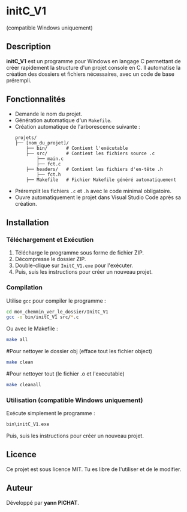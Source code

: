 # initC_V1
(compatible Windows uniquement)


## Description
**initC_V1** est un programme pour Windows en langage C permettant de créer rapidement la structure d'un projet console en C. Il automatise la création des dossiers et fichiers nécessaires, avec un code de base prérempli.

## Fonctionnalités
- Demande le nom du projet.
- Génération automatique d'un `Makefile`.
- Création automatique de l'arborescence suivante :
  ```
  projets/
  ├── [nom_du_projet]/
      ├── bin/       # Contient l'exécutable 
      ├── src/       # Contient les fichiers source .c
          ├── main.c
          ├── fct.c
      ├── headers/   # Contient les fichiers d'en-tête .h
          ├── fct.h
      ├── Makefile   # Fichier Makefile généré automatiquement
  ```
- Préremplit les fichiers `.c` et `.h` avec le code minimal obligatoire.
- Ouvre automatiquement le projet dans Visual Studio Code après sa création.

## Installation
### Téléchargement et Exécution
1. Télécharge le programme sous forme de fichier ZIP.
2. Décompresse le dossier ZIP.
3. Double-clique sur `InitC_V1.exe` pour l'exécuter.
4. Puis, suis les instructions pour créer un nouveau projet.

### Compilation
Utilise `gcc` pour compiler le programme :
```sh
cd mon_chemmin_ver_le_dossier/InitC_V1
gcc -o bin/initC_V1 src/*.c
```
Ou avec le Makefile :
```sh
make all
```
#Pour nettoyer le dossier obj (efface tout les fichier object)
```sh
make clean
```
#Pour nettoyer tout (le fichier .o et l'executable)
```sh
make cleanall
```

### Utilisation (compatible Windows uniquement)
Exécute simplement le programme :
```sh
bin\initC_V1.exe
```
Puis, suis les instructions pour créer un nouveau projet.

## Licence
Ce projet est sous licence MIT. Tu es libre de l'utiliser et de le modifier.

## Auteur
Développé par **yann PICHAT**.

